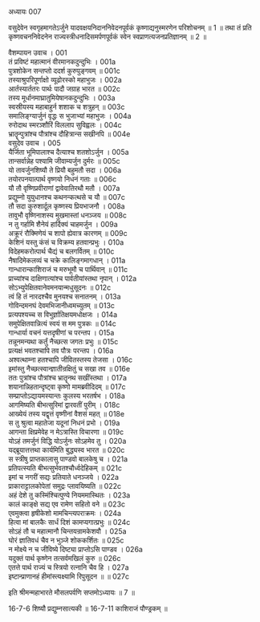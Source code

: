 अध्यायः 007

वसुदेवेन स्वगृहमागतेऽर्जुने यादवक्षयनिदाननिवेदनपूर्वकं कृष्णाद्यनुस्मरणेन परिशोचनम् ॥ 1 ॥ तथा तं प्रति कृष्णवचननिवेदनेन राज्यस्त्रीधनादिसमर्पणपूर्वकं स्वेन स्वप्राणत्यजनप्रतिज्ञानम् ॥ 2 ॥

वैशम्पायन उवाच ।	001  
तं प्रविष्टं महात्मानं वीरमानकदुन्दुभिः ।	001a  
पुत्रशोकेन सन्तप्तो ददर्श कुरुपुङ्गवम् ॥	001c  
तस्याश्रुपरिपूर्णाक्षो व्यूढोरस्को महाभुजः ।	002a  
आर्तस्यार्ततरः पार्थः पादौ जग्राह भारत ॥	002c  
तस्य मूर्धानमाघ्रातुमियेषानकदुन्दुभिः ।	003a  
स्वस्रीयस्य महाबाहुर्न शशाक च शत्रुहन् ॥	003c  
समालिङ्ग्यार्जुनं वृद्धः स भुजाभ्यां महाभुजः ।	004a  
रुरोदाथ स्मरञ्शौरिं विललाप सुविह्वलः ।	004c  
भ्रातॄन्पुत्रांश्च पौत्रांश्च दौहित्रान्स सखीनपि ॥	004e  
वसुदेव उवाच ।	005  
यैर्जिता भूमिपालाश्च दैत्याश्च शतशोऽर्जुन ।	005a  
तान्सर्वान्नेह पश्यामि जीवाम्यर्जुन दुर्मरः ॥	005c  
यो तावर्जुनशिष्यौ ते प्रियौ बहुमतौ सदा ।	006a  
तयोरपनयात्पार्थ वृष्णयो निधनं गताः ॥	006c  
यौ तौ वृष्णिप्रवीराणां द्वावेवातिरथौ मतौ ।	007a  
प्रद्युम्नो युयुधानश्च कथनन्कत्थसे च यौ ॥	007c  
तौ सदा कुरुशार्दूल कृष्णस्य प्रियभाजनौ ।	008a  
तावुभौ वृष्णिनाशस्य मुखमास्तां धनञ्जय ॥	008c  
न तु गर्हामि शैनेयं हार्दिक्यं चाहमर्जुन ।	009a  
अक्रूरं रौक्मिणेयं च शापो ह्येवात्र कारणम् ॥	009c  
केशिनं यस्तु कंसं च विक्रम्य हतवान्प्रभुः ।	010a  
विदेहमकरोत्पार्थ चैद्यं च बलगर्वितम् ॥	010c  
नैषादिमेकलव्यं च चक्रे कालिङ्गमागधान् ।	011a  
गान्धारान्काशिराजं च मरुभूमौ च पार्थिवान् ॥	011c  
प्राच्यांश्च दाक्षिणात्यांश्च पार्वतीयांस्तथा नृपान् ।	012a  
सोऽभ्युपेक्षितवानेवमनयान्मधुसूदनः ॥	012c  
त्वं हि तं नारदश्चैव मुनयश्च सनातनम् ।	013a  
गोविन्दमनघं देवमभिजानीध्वमच्युतम् ॥	013c  
प्रत्यपश्यच्च स विभुर्ज्ञातिक्षयमधोक्षजः ।	014a  
समुपेक्षितवान्नित्यं स्वयं स मम पुत्रकः ॥	014c  
गान्धार्या वचनं यत्तदृषीणां च परन्तप ।	015a  
तन्नूनमन्यथा कर्तुं नैच्छत्स जगतः प्रभुः ॥	015c  
प्रत्यक्षं भवतश्चापि तव पौत्रः परन्तप ।	016a  
अश्वत्थाम्ना हतश्चापि जीवितस्तस्य तेजसा ।	016c  
इमांस्तु नैच्छत्स्वान्ज्ञातीन्रक्षितुं च सखा तव ॥	016e  
ततः पुत्रांश्च पौत्रांश्च भ्रातॄनथ सखींस्तथा ।	017a  
शयानान्निहतान्दृष्ट्वा कृष्णो मामब्रवीदिदम् ॥	017c  
सम्प्राप्तोऽद्यायमस्यान्तः कुलस्य भरतर्षभ ।	018a  
आगमिष्यति बीभत्सुरिमां द्वारवतीं पुरीम् ।	018c  
आख्येयं तस्य यद्वृत्तं वृष्णीनां वैशसं महत् ॥	018e  
स तु श्रुत्वा महातेजा यदूनां निधनं प्रभो ।	019a  
आगन्ता क्षिप्रमेवेह न मेऽत्रास्ति विचारणा ॥	019c  
योऽहं तमर्जुनं विद्धि योऽर्जुनः सोऽहमेव तु ।	020a  
यद्ब्रूयात्तत्तथा कार्यमिति बुद्ध्यस्व भारत ॥	020c  
स स्त्रीषु प्राप्तकालासु पाण्डवो बालकेषु च ।	021a  
प्रतिपत्स्यति बीभत्सुर्भवतश्चौर्ध्वदेहिकम् ॥	021c  
इमां च नगरीं सद्यः प्रतियाते धनञ्जये ।	022a  
प्राकाराट्टालकोपेतां समुद्रः प्लावयिष्यति ॥	022c  
अहं देशे तु कस्मिंश्चित्पुण्ये नियममास्थितः ।	023a  
कालं काङ्क्षे सद्य एव रामेण सहितो वने ॥	023c  
एवमुक्त्वा हृषीकेशो मामचिन्त्यपराक्रमः ।	024a  
हित्वा मां बालकैः सार्धं दिशं कामप्यगात्प्रभुः ॥	024c  
सोऽहं तौ च महात्मानौ चिन्तयन्रामकेशवौ ।	025a  
घोरं ज्ञातिवधं चैव न भुञ्जे शोककर्शितः ॥	025c  
न मोक्ष्ये न च जीविष्ये दिष्ट्या प्राप्तोऽसि पाण्डव ।	026a  
यदुक्तं पार्थ कृष्णेन तत्सर्वमखिलं कुरु ॥	026c  
एतत्ते पार्थ राज्यं च स्त्रियो रत्नानि चैव हि ।	027a  
इष्टान्प्राणानहं हीमांस्त्यक्ष्यामि रिपुसूदन ॥ ॥	027c  

इति श्रीमन्महाभारते मौसलपर्वणि सप्तमोऽध्यायः ॥ 7 ॥

16-7-6 शिष्यौ प्रद्युम्नसात्यकी ॥ 16-7-11 काशिराजं पौण्ड्रकम् ॥ 
